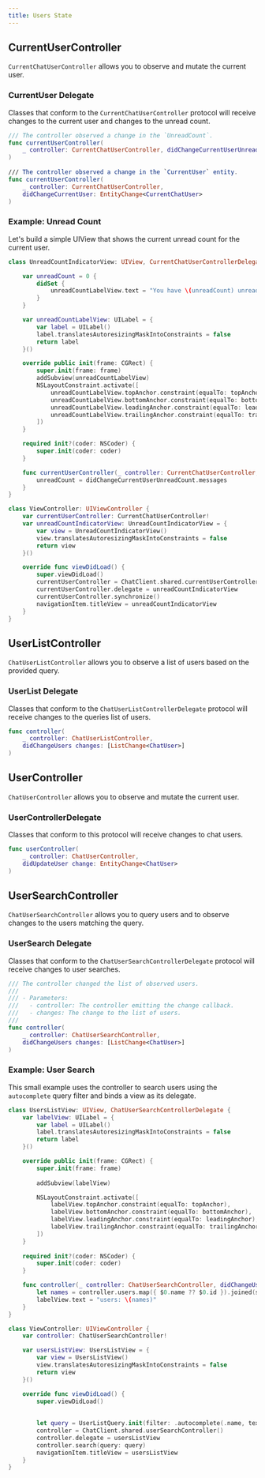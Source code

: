 ```yaml
---
title: Users State
---
```


## CurrentUserController

`CurrentChatUserController` allows you to observe and mutate the current user.

### CurrentUser Delegate

Classes that conform to the `CurrentChatUserController` protocol will receive changes to the current user and changes to the unread count.

```swift
/// The controller observed a change in the `UnreadCount`.
func currentUserController(
    _ controller: CurrentChatUserController, didChangeCurrentUserUnreadCount: UnreadCount
)
    
/// The controller observed a change in the `CurrentUser` entity.
func currentUserController(
    _ controller: CurrentChatUserController,
    didChangeCurrentUser: EntityChange<CurrentChatUser>
)
```

### Example: Unread Count

Let's build a simple UIView that shows the current unread count for the current user.

```swift
class UnreadCountIndicatorView: UIView, CurrentChatUserControllerDelegate {

    var unreadCount = 0 {
        didSet {
            unreadCountLabelView.text = "You have \(unreadCount) unread messages"
        }
    }

    var unreadCountLabelView: UILabel = {
        var label = UILabel()
        label.translatesAutoresizingMaskIntoConstraints = false
        return label
    }()

    override public init(frame: CGRect) {
        super.init(frame: frame)
        addSubview(unreadCountLabelView)
        NSLayoutConstraint.activate([
            unreadCountLabelView.topAnchor.constraint(equalTo: topAnchor),
            unreadCountLabelView.bottomAnchor.constraint(equalTo: bottomAnchor),
            unreadCountLabelView.leadingAnchor.constraint(equalTo: leadingAnchor),
            unreadCountLabelView.trailingAnchor.constraint(equalTo: trailingAnchor)
        ])
    }

    required init?(coder: NSCoder) {
        super.init(coder: coder)
    }

    func currentUserController(_ controller: CurrentChatUserController, didChangeCurrentUserUnreadCount: UnreadCount) {
        unreadCount = didChangeCurrentUserUnreadCount.messages
    }
}

class ViewController: UIViewController {
    var currentUserController: CurrentChatUserController!
    var unreadCountIndicatorView: UnreadCountIndicatorView = {
        var view = UnreadCountIndicatorView()
        view.translatesAutoresizingMaskIntoConstraints = false
        return view
    }()

    override func viewDidLoad() {
        super.viewDidLoad()
        currentUserController = ChatClient.shared.currentUserController()
        currentUserController.delegate = unreadCountIndicatorView
        currentUserController.synchronize()
        navigationItem.titleView = unreadCountIndicatorView
    }
}
```

## UserListController

`ChatUserListController` allows you to observe a list of users based on the provided query.

### UserList Delegate

Classes that conform to the `ChatUserListControllerDelegate` protocol will receive changes to the queries list of users.

```swift
func controller(
    _ controller: ChatUserListController,
    didChangeUsers changes: [ListChange<ChatUser>]
)
```

## UserController

`ChatUserController` allows you to observe and mutate the current user.

### UserControllerDelegate

Classes that conform to this protocol will receive changes to chat users. 

```swift
func userController(
    _ controller: ChatUserController,
    didUpdateUser change: EntityChange<ChatUser>
)
```

## UserSearchController

`ChatUserSearchController` allows you to query users and to observe changes to the users matching the query.

### UserSearch Delegate

Classes that conform to the `ChatUserSearchControllerDelegate` protocol will receive changes to user searches.

```swift
/// The controller changed the list of observed users.
///
/// - Parameters:
///   - controller: The controller emitting the change callback.
///   - changes: The change to the list of users.
///
func controller(
    _ controller: ChatUserSearchController,
    didChangeUsers changes: [ListChange<ChatUser>]
)
```

### Example: User Search

This small example uses the controller to search users using the `autocomplete` query filter and binds a view as its delegate.

```swift
class UsersListView: UIView, ChatUserSearchControllerDelegate {
    var labelView: UILabel = {
        var label = UILabel()
        label.translatesAutoresizingMaskIntoConstraints = false
        return label
    }()

    override public init(frame: CGRect) {
        super.init(frame: frame)
        
        addSubview(labelView)

        NSLayoutConstraint.activate([
            labelView.topAnchor.constraint(equalTo: topAnchor),
            labelView.bottomAnchor.constraint(equalTo: bottomAnchor),
            labelView.leadingAnchor.constraint(equalTo: leadingAnchor),
            labelView.trailingAnchor.constraint(equalTo: trailingAnchor)
        ])
    }
    
    required init?(coder: NSCoder) {
        super.init(coder: coder)
    }

    func controller(_ controller: ChatUserSearchController, didChangeUsers changes: [ListChange<ChatUser>]) {
        let names = controller.users.map({ $0.name ?? $0.id }).joined(separator: ", ")
        labelView.text = "users: \(names)"
    }
}

class ViewController: UIViewController {
    var controller: ChatUserSearchController!

    var usersListView: UsersListView = {
        var view = UsersListView()
        view.translatesAutoresizingMaskIntoConstraints = false
        return view
    }()

    override func viewDidLoad() {
        super.viewDidLoad()
        
        
        let query = UserListQuery.init(filter: .autocomplete(.name, text: "t"), sort: [], pageSize: 10)
        controller = ChatClient.shared.userSearchController()
        controller.delegate = usersListView
        controller.search(query: query)
        navigationItem.titleView = usersListView
    }
}
```
